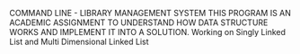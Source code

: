 COMMAND LINE - LIBRARY MANAGEMENT SYSTEM
THIS PROGRAM IS AN ACADEMIC ASSIGNMENT TO UNDERSTAND HOW DATA STRUCTURE WORKS AND IMPLEMENT IT INTO A SOLUTION.
Working on Singly Linked List and Multi Dimensional Linked List
